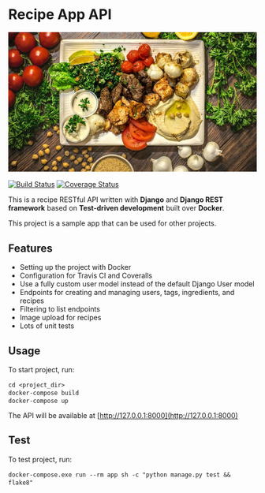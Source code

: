 # Recipe App API

![recipe-app-api](./images/medfood.jpg)

[![Build Status](https://travis-ci.org/masoudr/recipe-app-api.svg?branch=master)](https://travis-ci.org/masoudr/recipe-app-api)
[![Coverage Status](https://coveralls.io/repos/github/masoudr/recipe-app-api/badge.svg?branch=master)](https://coveralls.io/github/masoudr/recipe-app-api?branch=master)

This is a recipe RESTful API written with **Django** and **Django REST framework** based on **Test-driven development** built over **Docker**.

This project is a sample app that can be used for other projects.

## Features

* Setting up the project with Docker
* Configuration for Travis CI and Coveralls
* Use a fully custom user model instead of the default Django User model
* Endpoints for creating and managing users, tags, ingredients, and recipes
* Filtering to list endpoints
* Image upload for recipes
* Lots of unit tests

## Usage

To start project, run:

```shell
cd <project_dir>
docker-compose build
docker-compose up
```

The API will be available at [http://127.0.0.1:8000](http://127.0.0.1:8000)

## Test

To test project, run:

```shell
docker-compose.exe run --rm app sh -c "python manage.py test && flake8"
```
